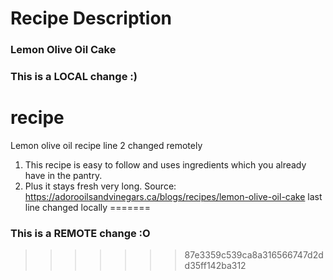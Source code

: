 # Recipe Description
### Lemon Olive Oil Cake 
### This is a LOCAL change :) 
# recipe 
Lemon olive oil recipe line 2 changed remotely
1. This recipe is easy to follow and uses ingredients which you already have in the pantry.
2. Plus it stays fresh very long.
Source: https://adorooilsandvinegars.ca/blogs/recipes/lemon-olive-oil-cake 
last line changed locally
=======
### This is a REMOTE change :O
>>>>>>> 87e3359c539ca8a316566747d2dd35ff142ba312
